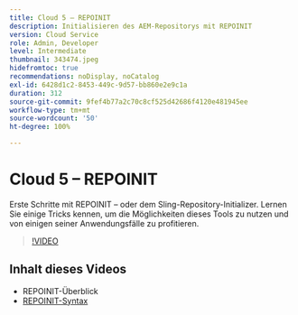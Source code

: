 ```yaml
---
title: Cloud 5 – REPOINIT
description: Initialisieren des AEM-Repositorys mit REPOINIT
version: Cloud Service
role: Admin, Developer
level: Intermediate
thumbnail: 343474.jpeg
hidefromtoc: true
recommendations: noDisplay, noCatalog
exl-id: 6428d1c2-8453-449c-9d57-bb860e2e9c1a
duration: 312
source-git-commit: 9fef4b77a2c70c8cf525d42686f4120e481945ee
workflow-type: tm+mt
source-wordcount: '50'
ht-degree: 100%

---
```


# Cloud 5 – REPOINIT

Erste Schritte mit REPOINIT – oder dem Sling-Repository-Initializer. Lernen Sie einige Tricks kennen, um die Möglichkeiten dieses Tools zu nutzen und von einigen seiner Anwendungsfälle zu profitieren.

>[!VIDEO](https://video.tv.adobe.com/v/343474?quality=12&learn=on)

## Inhalt dieses Videos

+ REPOINIT-Überblick
+ [REPOINIT-Syntax](https://sling.apache.org/documentation/bundles/repository-initialization.html#appendix-a-repoinit-syntax-parser-test-scenarios-1)

